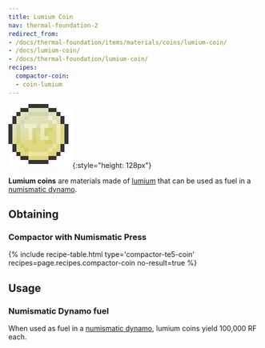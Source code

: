 ```yaml
---
title: Lumium Coin
nav: thermal-foundation-2
redirect_from:
- /docs/thermal-foundation/items/materials/coins/lumium-coin/
- /docs/lumium-coin/
- /docs/thermal-foundation/lumium-coin/
recipes:
  compactor-coin:
  - coin-lumium
---
```


![Lumium coin](/assets/images/thermal-foundation/coin-lumium.png){:style="height: 128px"}


**Lumium coins** are materials made of [lumium](/docs/thermal-foundation-2/lumium-ingot/) that can be
used as fuel in a [numismatic dynamo](/docs/thermal-expansion-5/numismatic-dynamo/).


Obtaining
---------

### Compactor with Numismatic Press
{% include recipe-table.html type='compactor-te5-coin' recipes=page.recipes.compactor-coin no-result=true %}


Usage
-----

### Numismatic Dynamo fuel
When used as fuel in a [numismatic dynamo](/docs/thermal-expansion-5/numismatic-dynamo/), lumium
coins yield 100,000 RF each.
